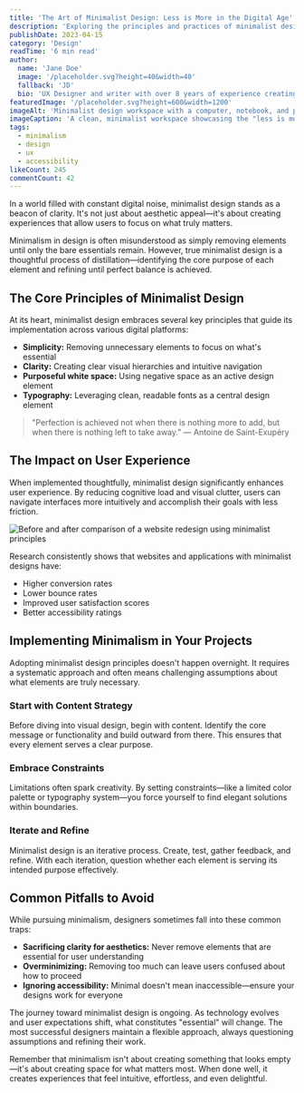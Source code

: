 ```yaml
---
title: 'The Art of Minimalist Design: Less is More in the Digital Age'
description: 'Exploring the principles and practices of minimalist design in the digital age'
publishDate: 2023-04-15
category: 'Design'
readTime: '6 min read'
author:
  name: 'Jane Doe'
  image: '/placeholder.svg?height=40&width=40'
  fallback: 'JD'
  bio: 'UX Designer and writer with over 8 years of experience creating minimalist, accessible digital experiences. Passionate about design systems and user-centered design.'
featuredImage: '/placeholder.svg?height=600&width=1200'
imageAlt: 'Minimalist design workspace with a computer, notebook, and plant'
imageCaption: 'A clean, minimalist workspace showcasing the "less is more" philosophy'
tags:
  - minimalism
  - design
  - ux
  - accessibility
likeCount: 245
commentCount: 42
---
```


In a world filled with constant digital noise, minimalist design stands as a beacon of clarity. It's not just about aesthetic appeal—it's about creating experiences that allow users to focus on what truly matters.

Minimalism in design is often misunderstood as simply removing elements until only the bare essentials remain. However, true minimalist design is a thoughtful process of distillation—identifying the core purpose of each element and refining until perfect balance is achieved.

## The Core Principles of Minimalist Design

At its heart, minimalist design embraces several key principles that guide its implementation across various digital platforms:

- **Simplicity:** Removing unnecessary elements to focus on what's essential
- **Clarity:** Creating clear visual hierarchies and intuitive navigation
- **Purposeful white space:** Using negative space as an active design element
- **Typography:** Leveraging clean, readable fonts as a central design element

> "Perfection is achieved not when there is nothing more to add, but when there is nothing left to take away."
> — Antoine de Saint-Exupéry

## The Impact on User Experience

When implemented thoughtfully, minimalist design significantly enhances user experience. By reducing cognitive load and visual clutter, users can navigate interfaces more intuitively and accomplish their goals with less friction.

![Before and after comparison of a website redesign using minimalist principles](/placeholder.svg?height=400&width=800)

Research consistently shows that websites and applications with minimalist designs have:

- Higher conversion rates
- Lower bounce rates
- Improved user satisfaction scores
- Better accessibility ratings

## Implementing Minimalism in Your Projects

Adopting minimalist design principles doesn't happen overnight. It requires a systematic approach and often means challenging assumptions about what elements are truly necessary.

### Start with Content Strategy

Before diving into visual design, begin with content. Identify the core message or functionality and build outward from there. This ensures that every element serves a clear purpose.

### Embrace Constraints

Limitations often spark creativity. By setting constraints—like a limited color palette or typography system—you force yourself to find elegant solutions within boundaries.

### Iterate and Refine

Minimalist design is an iterative process. Create, test, gather feedback, and refine. With each iteration, question whether each element is serving its intended purpose effectively.

## Common Pitfalls to Avoid

While pursuing minimalism, designers sometimes fall into these common traps:

- **Sacrificing clarity for aesthetics:** Never remove elements that are essential for user understanding
- **Overminimizing:** Removing too much can leave users confused about how to proceed
- **Ignoring accessibility:** Minimal doesn't mean inaccessible—ensure your designs work for everyone

The journey toward minimalist design is ongoing. As technology evolves and user expectations shift, what constitutes "essential" will change. The most successful designers maintain a flexible approach, always questioning assumptions and refining their work.

Remember that minimalism isn't about creating something that looks empty—it's about creating space for what matters most. When done well, it creates experiences that feel intuitive, effortless, and even delightful.
